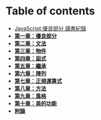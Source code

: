 # Table of contents

- [JavaScript:優良部分 讀書紀錄](../README.md)
- **[第一章：優良部分](1-Good-Parts.md)**
- **[第二章：文法](2-Grammar.md)**
- **[第三章：物件](3-Object.md)**
- **[第四章：函式](nested-components.md)**
- **[第五章：繼承](layouts.md)**
- **[第六章：陣列](helpers.md)**
- **[第七章：正規運算式](helpers.md)**
- **[第八章：方法](1-Good-Parts.md)**
- **[第九章：風格](1-Good-Parts.md)**
- **[第十章：美的功能](1-Good-Parts.md)**
- **[附錄](1-Good-Parts.md)**
